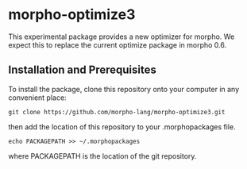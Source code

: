 # morpho-optimize3

This experimental package provides a new optimizer for morpho. We expect this to replace the current optimize package in morpho 0.6. 

## Installation and Prerequisites

To install the package, clone this repository onto your computer in any convenient place:

    git clone https://github.com/morpho-lang/morpho-optimize3.git

then add the location of this repository to your .morphopackages file.

    echo PACKAGEPATH >> ~/.morphopackages 

where PACKAGEPATH is the location of the git repository. 

